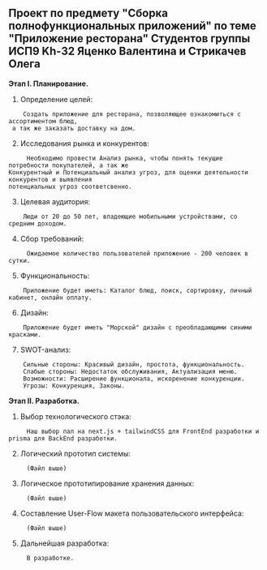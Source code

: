 Проект по предмету "Сборка полнофункциональных приложений" по теме "Приложение ресторана"
Студентов группы ИСП9 Kh-32 Яценко Валентина и Стрикачев Олега
------------------------------------------------------------------------------------------------
**Этап I. Планирование.**
  1. Определение целей:
```
    Создать приложение для ресторана, позволяющее ознакомиться с ассортиментом блюд,
 а так же заказать доставку на дом.
```
  2. Исследования рынка и конкурентов:
```
     Необходимо провести Анализ рынка, чтобы понять текущие потребности покупателей, а так же
Конкурентный и Потенциальный анализ угроз, для оценки деятельности конкурентов и выявления
потенциальных угроз соответсвенно.
```
  3. Целевая аудитория:
```
    Люди от 20 до 50 лет, владеющие мобильными устройствами, со средним доходом.
```
  4. Сбор требований:
```
     Ожидаемое количество пользователей приложение - 200 человек в сутки.
```
  5. Функциональность:
```
    Приложение будет иметь: Каталог блюд, поиск, сортировку, личный кабинет, онлайн оплату.
```
  6. Дизайн: 
```
    Приложение будет иметь "Морской" дизайн с преобладающими синими красками.
```
  7. SWOT-анализ:
```
    Сильные стороны: Красивый дизайн, простота, функциональность.
    Слабые стороны: Недостаток обслуживания, Актуализация меню.
    Возможности: Расширение функционала, искоренение конкуренции.
    Угрозы: Конкуренция, Законы.
```
**Этап II. Разработка.**

  1. Выбор технологического стэка:
```
     Наш выбор пал на next.js + tailwindCSS для FrontEnd разработки и prisma для BackEnd разработки.
```
  2. Логический прототип системы:
```
     (Файл выше)
```
  3. Логическое прототипирование хранения данных:
```
     (Файл выше)
```
  4. Составление User-Flow макета пользовательского интерфейса:
```
     (Файл выше)
```
  5. Дальнейшая разработка:
```
     В разработке.
```

